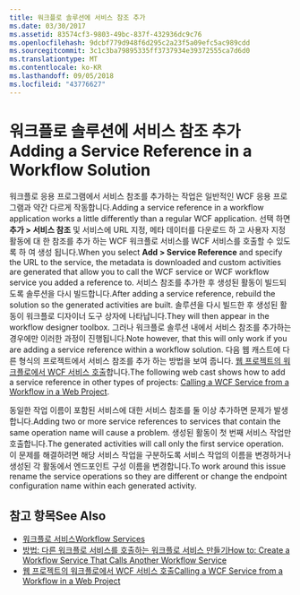 ```yaml
---
title: 워크플로 솔루션에 서비스 참조 추가
ms.date: 03/30/2017
ms.assetid: 83574cf3-9803-49bc-837f-432936dc9c76
ms.openlocfilehash: 9dcbf779d948f6d295c2a23f5a09efc5ac989cdd
ms.sourcegitcommit: 3c1c3ba79895335ff3737934e39372555ca7d6d0
ms.translationtype: MT
ms.contentlocale: ko-KR
ms.lasthandoff: 09/05/2018
ms.locfileid: "43776627"
---
```

# <a name="adding-a-service-reference-in-a-workflow-solution"></a><span data-ttu-id="0164e-102">워크플로 솔루션에 서비스 참조 추가</span><span class="sxs-lookup"><span data-stu-id="0164e-102">Adding a Service Reference in a Workflow Solution</span></span>

<span data-ttu-id="0164e-103">워크플로 응용 프로그램에서 서비스 참조를 추가하는 작업은 일반적인 WCF 응용 프로그램과 약간 다르게 작동합니다.</span><span class="sxs-lookup"><span data-stu-id="0164e-103">Adding a service reference in a workflow application works a little differently than a regular WCF application.</span></span> <span data-ttu-id="0164e-104">선택 하면 **추가 > 서비스 참조** 및 서비스에 URL 지정, 메타 데이터를 다운로드 하 고 사용자 지정 활동에 대 한 참조를 추가 하는 WCF 워크플로 서비스를 WCF 서비스를 호출할 수 있도록 하 여 생성 됩니다.</span><span class="sxs-lookup"><span data-stu-id="0164e-104">When you select **Add > Service Reference** and specify the URL to the service, the metadata is downloaded and custom activities are generated that allow you to call the WCF service or WCF workflow service you added a reference to.</span></span> <span data-ttu-id="0164e-105">서비스 참조를 추가한 후 생성된 활동이 빌드되도록 솔루션을 다시 빌드합니다.</span><span class="sxs-lookup"><span data-stu-id="0164e-105">After adding a service reference, rebuild the solution so the generated activities are built.</span></span> <span data-ttu-id="0164e-106">솔루션을 다시 빌드한 후 생성된 활동이 워크플로 디자이너 도구 상자에 나타납니다.</span><span class="sxs-lookup"><span data-stu-id="0164e-106">They will then appear in the workflow designer toolbox.</span></span> <span data-ttu-id="0164e-107">그러나 워크플로 솔루션 내에서 서비스 참조를 추가하는 경우에만 이러한 과정이 진행됩니다.</span><span class="sxs-lookup"><span data-stu-id="0164e-107">Note however, that this will only work if you are adding a service reference within a workflow solution.</span></span> <span data-ttu-id="0164e-108">다음 웹 캐스트에 다른 형식의 프로젝트에서 서비스 참조를 추가 하는 방법을 보여 줍니다. [웹 프로젝트의 워크플로에서 WCF 서비스 호출](https://go.microsoft.com/fwlink/?LinkId=207725)합니다.</span><span class="sxs-lookup"><span data-stu-id="0164e-108">The following web cast shows how to add a service reference in other types of projects: [Calling a WCF Service from a Workflow in a Web Project](https://go.microsoft.com/fwlink/?LinkId=207725).</span></span>

<span data-ttu-id="0164e-109">동일한 작업 이름이 포함된 서비스에 대한 서비스 참조를 둘 이상 추가하면 문제가 발생합니다.</span><span class="sxs-lookup"><span data-stu-id="0164e-109">Adding two or more service references to services that contain the same operation name will cause a problem.</span></span> <span data-ttu-id="0164e-110">생성된 활동이 첫 번째 서비스 작업만 호출합니다.</span><span class="sxs-lookup"><span data-stu-id="0164e-110">The generated activities will call only the first service operation.</span></span> <span data-ttu-id="0164e-111">이 문제를 해결하려면 해당 서비스 작업을 구분하도록 서비스 작업의 이름을 변경하거나 생성된 각 활동에서 엔드포인트 구성 이름을 변경합니다.</span><span class="sxs-lookup"><span data-stu-id="0164e-111">To work around this issue rename the service operations so they are different or change the endpoint configuration name within each generated activity.</span></span>

## <a name="see-also"></a><span data-ttu-id="0164e-112">참고 항목</span><span class="sxs-lookup"><span data-stu-id="0164e-112">See Also</span></span>

- [<span data-ttu-id="0164e-113">워크플로 서비스</span><span class="sxs-lookup"><span data-stu-id="0164e-113">Workflow Services</span></span>](../../../../docs/framework/wcf/feature-details/workflow-services.md)
- [<span data-ttu-id="0164e-114">방법: 다른 워크플로 서비스를 호출하는 워크플로 서비스 만들기</span><span class="sxs-lookup"><span data-stu-id="0164e-114">How to: Create a Workflow Service That Calls Another Workflow Service</span></span>](../../../../docs/framework/wcf/feature-details/how-to-create-a-workflow-service-that-calls-another-workflow-service.md)
- [<span data-ttu-id="0164e-115">웹 프로젝트의 워크플로에서 WCF 서비스 호출</span><span class="sxs-lookup"><span data-stu-id="0164e-115">Calling a WCF Service from a Workflow in a Web Project</span></span>](https://go.microsoft.com/fwlink/?LinkId=207725)
